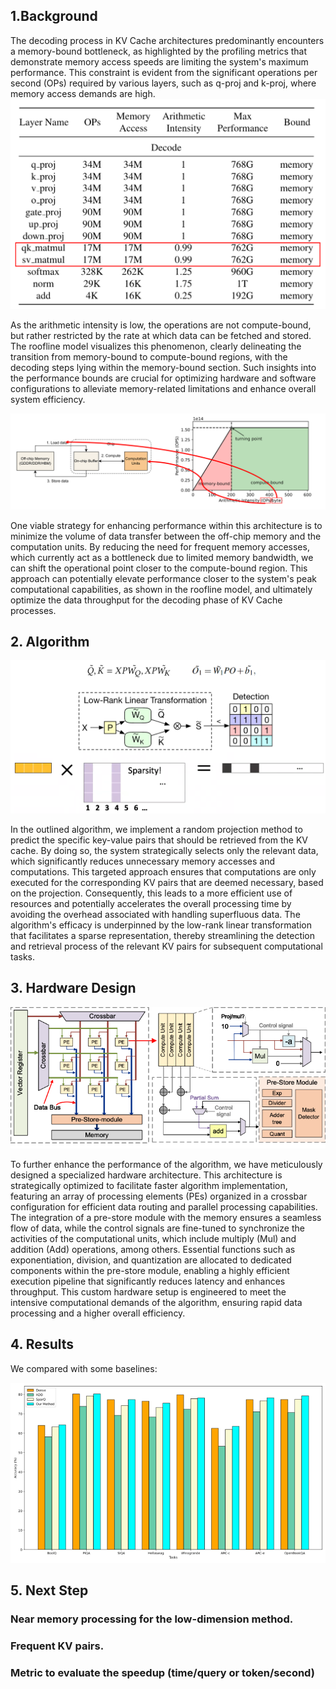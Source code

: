 ## 1.Background
The decoding process in KV Cache architectures predominantly encounters a memory-bound bottleneck, as highlighted by the profiling metrics that demonstrate memory access speeds are limiting the system's maximum performance. This constraint is evident from the significant operations per second (OPs) required by various layers, such as q-proj and k-proj, where memory access demands are high. 
![FIR Setting-w100](./fig/memory.png)

As the arithmetic intensity is low, the operations are not compute-bound, but rather restricted by the rate at which data can be fetched and stored. The roofline model visualizes this phenomenon, clearly delineating the transition from memory-bound to compute-bound regions, with the decoding steps lying within the memory-bound section. Such insights into the performance bounds are crucial for optimizing hardware and software configurations to alleviate memory-related limitations and enhance overall system efficiency.

![FIR Setting-w100](./fig/roofline.png)

One viable strategy for enhancing performance within this architecture is to minimize the volume of data transfer between the off-chip memory and the computation units. By reducing the need for frequent memory accesses, which currently act as a bottleneck due to limited memory bandwidth, we can shift the operational point closer to the compute-bound region. This approach can potentially elevate performance closer to the system's peak computational capabilities, as shown in the roofline model, and ultimately optimize the data throughput for the decoding phase of KV Cache processes.

## 2. Algorithm

![FIR Setting-w100](./fig/alg.png)

In the outlined algorithm, we implement a random projection method to predict the specific key-value pairs that should be retrieved from the KV cache. By doing so, the system strategically selects only the relevant data, which significantly reduces unnecessary memory accesses and computations. This targeted approach ensures that computations are only executed for the corresponding KV pairs that are deemed necessary, based on the projection. Consequently, this leads to a more efficient use of resources and potentially accelerates the overall processing time by avoiding the overhead associated with handling superfluous data. The algorithm's efficacy is underpinned by the low-rank linear transformation that facilitates a sparse representation, thereby streamlining the detection and retrieval process of the relevant KV pairs for subsequent computational tasks.

## 3. Hardware Design

![FIR Setting-w100](./fig/hd.png)

To further enhance the performance of the algorithm, we have meticulously designed a specialized hardware architecture. This architecture is strategically optimized to facilitate faster algorithm implementation, featuring an array of processing elements (PEs) organized in a crossbar configuration for efficient data routing and parallel processing capabilities. The integration of a pre-store module with the memory ensures a seamless flow of data, while the control signals are fine-tuned to synchronize the activities of the computational units, which include multiply (Mul) and addition (Add) operations, among others. Essential functions such as exponentiation, division, and quantization are allocated to dedicated components within the pre-store module, enabling a highly efficient execution pipeline that significantly reduces latency and enhances throughput. This custom hardware setup is engineered to meet the intensive computational demands of the algorithm, ensuring rapid data processing and a higher overall efficiency.

## 4. Results

We compared with some baselines:

![FIR Setting-w100](./fig/result.png)

## 5. Next Step

### Near memory processing for the low-dimension method.
### Frequent KV pairs.
### Metric to evaluate the speedup (time/query or token/second)

